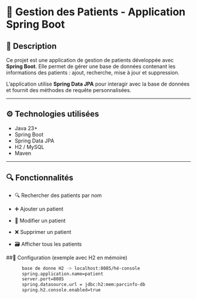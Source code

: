 # 🏥 Gestion des Patients - Application Spring Boot

## 📘 Description

Ce projet est une application de gestion de patients développée avec **Spring Boot**. Elle permet de gérer une base de données contenant les informations des patients : ajout, recherche, mise à jour et suppression.

L’application utilise **Spring Data JPA** pour interagir avec la base de données et fournit des méthodes de requête personnalisées.

---

## ⚙️ Technologies utilisées

- Java 23+
- Spring Boot 
- Spring Data JPA
- H2 / MySQL
- Maven

---

## 🔍 Fonctionnalités
- 🔍 Rechercher des patients par nom

- ➕ Ajouter un patient

- 📝 Modifier un patient

- ❌ Supprimer un patient

- 🗃️ Afficher tous les patients

##🧪 Configuration (exemple avec H2 en mémoire)
  ```bash
        base de donne H2 -> localhost:8085/hé-console
        spring.application.name=patient
        server.port=8085
        spring.datasource.url = jdbc:h2:mem:parcinfo-db
        spring.h2.console.enabled=true
